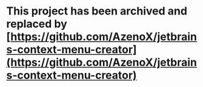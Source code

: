 # This project has been archived and replaced by [https://github.com/AzenoX/jetbrains-context-menu-creator](https://github.com/AzenoX/jetbrains-context-menu-creator)
